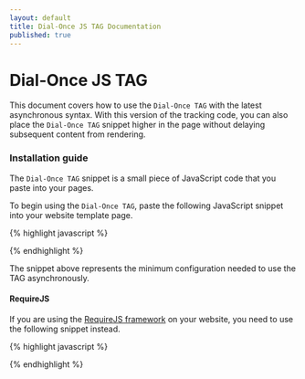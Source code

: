 ```yaml
---
layout: default
title: Dial-Once JS TAG Documentation
published: true
---
```


Dial-Once JS TAG
================

This document covers how to use the `Dial-Once TAG` with the latest asynchronous syntax. With this version of the tracking code, you can also place the `Dial-Once TAG` snippet higher in the page without delaying subsequent content from rendering.

### Installation guide

The `Dial-Once TAG` snippet is a small piece of JavaScript code that you paste into your pages.

To begin using the `Dial-Once TAG`, paste the following JavaScript snippet into your website template page.

{% highlight javascript %}
<script type="text/javascript">
    var _dialonce = _dialonce || {};
    _dialonce.token = 'XXX-XXX-XXX-XXX';
    (function() {
        var dialonce = document.createElement('script');
        dialonce.id = 'dialonce-sdk';
        dialonce.type = 'text/javascript';
        dialonce.async = true;
        dialonce.src = ('https:' == document.location.protocol ? 'https://' : 'http://') + 'd3ayv6nsn4rwn3.cloudfront.net/js/dialonce.min.js';
        var script = document.getElementsByTagName('script')[0];
        script.parentNode.insertBefore(dialonce, script);
    })();
</script>
{% endhighlight %}

The snippet above represents the minimum configuration needed to use the TAG asynchronously.

#### RequireJS

If you are using the [RequireJS framework](https://requirejs.org/) on your website, you need to use the following snippet instead.

{% highlight javascript %}
<script type="text/javascript">
    var _dialonce = _dialonce || {};
    _dialonce.token = 'XXX-XXX-XXX-XXX';
		// additional context for dynamic config
    _dialonce.contextMetadata = {
        some: 'thing'
    };

    requirejs.config({ paths: { dialonce: '//d3ayv6nsn4rwn3.cloudfront.net/js/dialonce.min' } });
    require(['dialonce'], function() {});
</script>
{% endhighlight %}
